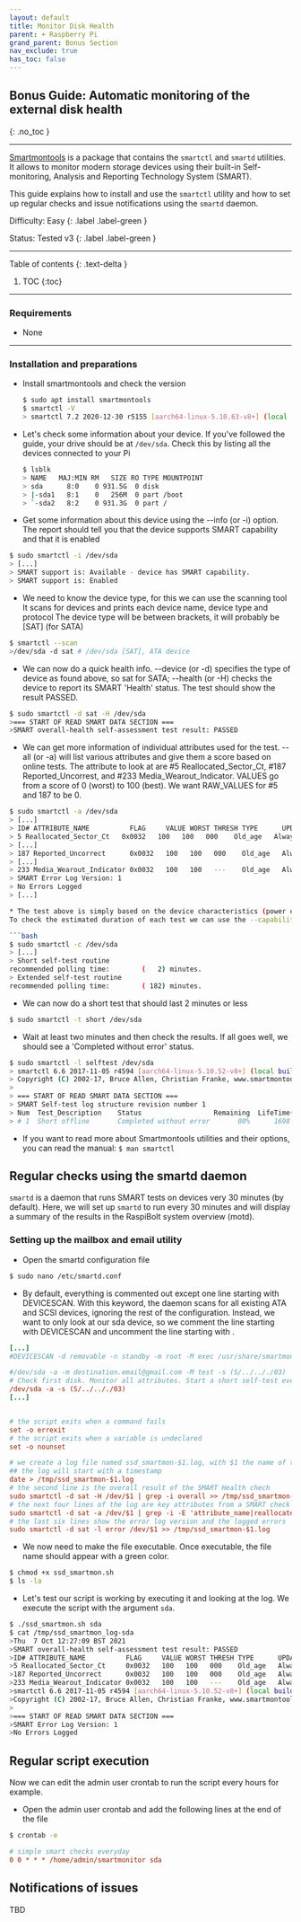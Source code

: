 ```yaml
---
layout: default
title: Monitor Disk Health
parent: + Raspberry Pi
grand_parent: Bonus Section
nav_exclude: true
has_toc: false
---
```


## Bonus Guide: Automatic monitoring of the external disk health
{: .no_toc }

---

[Smartmontools](https://www.smartmontools.org/) is a package that contains the `smartctl` and `smartd` utilities. It allows to monitor modern storage devices using their built-in Self-monitoring, Analysis and Reporting Technology System (SMART).  

This guide explains how to install and use the `smartctl` utility and how to set up regular checks and issue notifications using the `smartd` daemon.

Difficulty: Easy
{: .label .label-green }

Status: Tested v3
{: .label .label-green }

---

Table of contents
{: .text-delta }

1. TOC
{:toc}

---

### Requirements

* None

---

### Installation and preparations

* Install smartmontools and check the version

  ```sh
  $ sudo apt install smartmontools
  $ smartctl -V
  > smartctl 7.2 2020-12-30 r5155 [aarch64-linux-5.10.63-v8+] (local build)
  ```

* Let's check some information about your device. 
If you've followed the guide, your drive should be at `/dev/sda`. 
Check this by listing all the devices connected to your Pi

  ```sh
  $ lsblk
  > NAME   MAJ:MIN RM   SIZE RO TYPE MOUNTPOINT
  > sda      8:0    0 931.5G  0 disk 
  > |-sda1   8:1    0   256M  0 part /boot
  > `-sda2   8:2    0 931.3G  0 part /
  ```

* Get some information about this device using the --info (or -i) option. 
The report should tell you that the device supports SMART capability and that it is enabled

```bash
$ sudo smartctl -i /dev/sda
> [...]
> SMART support is: Available - device has SMART capability.
> SMART support is: Enabled
```

* We need to know the device type, for this we can use the scanning tool
It scans for devices and prints each device name, device type and protocol
The device type will be between brackets, it will probably be [SAT] (for SATA)

```bash
$ smartctl --scan
>/dev/sda -d sat # /dev/sda [SAT], ATA device
```

* We can now do a quick health info. 
--device (or -d) specifies the type of device as found above, so sat for SATA; 
--health (or -H)  checks the device to report its SMART 'Health' status.
The test should show the result PASSED.

```bash
$ sudo smartctl -d sat -H /dev/sda
>=== START OF READ SMART DATA SECTION ===
>SMART overall-health self-assessment test result: PASSED
```

* We can get more information of individual attributes used for the test. 
--all (or -a) will list various attributes and give them a score based on online tests. 
The attribute to look at are #5 Reallocated_Sector_Ct, #187 Reported_Uncorrest, and #233 Media_Wearout_Indicator.
VALUES go from a score of 0 (worst) to 100 (best). We want RAW_VALUES for #5 and 187 to be 0.
```bash
$ sudo smartctl -a /dev/sda
> [...]
> ID# ATTRIBUTE_NAME          FLAG     VALUE WORST THRESH TYPE      UPDATED  WHEN_FAILED RAW_VALUE
> 5 Reallocated_Sector_Ct   0x0032   100   100   000    Old_age   Always       -       0
> [...]
> 187 Reported_Uncorrect      0x0032   100   100   000    Old_age   Always       -       0
> [...]
> 233 Media_Wearout_Indicator 0x0032   100   100   ---    Old_age   Always       -       1141
> SMART Error Log Version: 1
> No Errors Logged
> [...]

* The test above is simply based on the device characteristics (power on hours, temperature, etc) and on reported errors for the past day-to-day activity (reallocated sectors etc). However, tests can be run that specifically checks the electrical and mechanical properties of the disk and also some amount of disk read testing and data verification. The tests can be either a short test (maximum two minutes) or, if the read/verify test is done on the entire disk rather than a small portion of the disk, a long test (several hours).
To check the estimated duration of each test we can use the --capabilities (or -c) option

```bash
$ sudo smartctl -c /dev/sda
> [...]
> Short self-test routine 
recommended polling time:        (   2) minutes.
> Extended self-test routine
recommended polling time:        ( 182) minutes.
```

* We can now do a short test that should last 2 minutes or less

```bash
$ sudo smartctl -t short /dev/sda
```

* Wait at least two minutes and then check the results.
If all goes well, we should see a 'Completed without error' status.

```bash
$ sudo smartctl -l selftest /dev/sda
> smartctl 6.6 2017-11-05 r4594 [aarch64-linux-5.10.52-v8+] (local build)
> Copyright (C) 2002-17, Bruce Allen, Christian Franke, www.smartmontools.org
>
> === START OF READ SMART DATA SECTION ===
> SMART Self-test log structure revision number 1
> Num  Test_Description    Status                  Remaining  LifeTime(hours)  LBA_of_first_error
> # 1  Short offline       Completed without error       00%      1698         -
```

* If you want to read more about Smartmontools utilities and their options, you can read the manual: `$ man smartctl`

## Regular checks using the smartd daemon

`smartd` is a daemon that runs SMART tests on devices very 30 minutes (by default). Here, we will set up `smartd` to run every 30 minutes and will display a summary of the results in the RaspiBolt system overview (motd).

### Setting up the mailbox and email utility

* Open the smartd configuration file

```bash
$ sudo nano /etc/smartd.conf
```

* By default, everything is commented out except one line starting with DEVICESCAN.
With this keyword, the daemon scans for all existing ATA and SCSI devices, ignoring the rest of the configuration.
Instead, we want to only look at our sda device, so we comment the line starting with DEVICESCAN and uncomment the line starting with .

```ini
[...]
#DEVICESCAN -d removable -n standby -m root -M exec /usr/share/smartmontools/smartd-runner

#/dev/sda -a -m destination.email@gmail.com -M test -s (S/../.././03)
# Check first disk. Monitor all attributes. Start a short self-test everyday between 3-4am.
/dev/sda -a -s (S/../.././03)
[...]


# the script exits when a command fails
set -o errexit
# the script exits when a variable is undeclared
set -o nounset

# we create a log file named ssd_smartmon-$1.log, with $1 the name of the device we want to check (sda in our case)
## the log will start with a timestamp
date > /tmp/ssd_smartmon-$1.log
# the second line is the overall result of the SMART Health chech
sudo smartctl -d sat -H /dev/$1 | grep -i overall >> /tmp/ssd_smartmon-$1.log
# the next four lines of the log are key attributes from a SMART check
sudo smartctl -d sat -a /dev/$1 | grep -i -E 'attribute_name|reallocated|reported|wearout'>> /tmp/ssd_smartmon-$1.log
# the last six lines show the error log version and the logged errors
sudo smartctl -d sat -l error /dev/$1 >> /tmp/ssd_smartmon-$1.log
```

* We now need to make the file executable. 
Once executable, the file name should appear with a green color.

```bash
$ chmod +x ssd_smartmon.sh
$ ls -la
```

* Let's test our script is working by executing it and looking at the log. We execute the script with the argument `sda`.

```bash
$ ./ssd_smartmon.sh sda
$ cat /tmp/ssd_smartmon_log-sda
>Thu  7 Oct 12:27:09 BST 2021
>SMART overall-health self-assessment test result: PASSED
>ID# ATTRIBUTE_NAME          FLAG     VALUE WORST THRESH TYPE      UPDATED  WHEN_FAILED RAW_VALUE
>5 Reallocated_Sector_Ct     0x0032   100   100   000    Old_age   Always       -       0
>187 Reported_Uncorrect      0x0032   100   100   000    Old_age   Always       -       0
>233 Media_Wearout_Indicator 0x0032   100   100   ---    Old_age   Always       -       1123
>smartctl 6.6 2017-11-05 r4594 [aarch64-linux-5.10.52-v8+] (local build)
>Copyright (C) 2002-17, Bruce Allen, Christian Franke, www.smartmontools.org
>
>=== START OF READ SMART DATA SECTION ===
>SMART Error Log Version: 1
>No Errors Logged
```

## Regular script execution

Now we can edit the admin user crontab to run the script every hours for example.

* Open the admin user crontab and add the following lines at the end of the file

```bash
$ crontab -e
```

```ini
# simple smart checks everyday
0 0 * * * /home/admin/smartmonitor sda
```

## Notifications of issues

TBD
